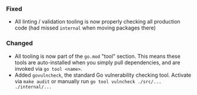 ### Fixed

- All linting / validation tooling is now properly checking all production code
  (had missed `internal` when moving packages there)

### Changed

- All tooling is now part of the `go.mod` "tool" section. This means these
  tools are auto-installed when you simply pull dependencies, and are invoked
  via `go tool <name>`.
- Added `govulncheck`, the standard Go vulnerability checking tool. Activate
  via `make audit` or manually run `go tool vulncheck ./src/... ./internal/...`
